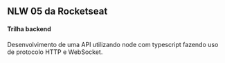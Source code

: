 ## NLW 05 da Rocketseat
#### Trilha backend

Desenvolvimento de uma API utilizando node com typescript fazendo uso de protocolo HTTP e WebSocket.
